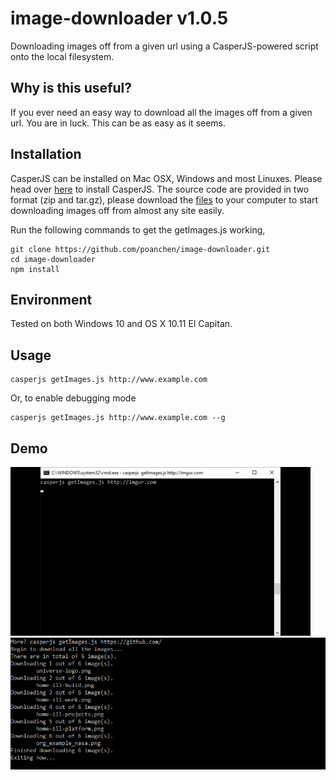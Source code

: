 # image-downloader v1.0.5
Downloading images off from a given url using a CasperJS-powered script onto the local filesystem.

## Why is this useful?

If you ever need an easy way to download all the images off from a given url. You are in luck. This can be as easy as it seems.

## Installation

CasperJS can be installed on Mac OSX, Windows and most Linuxes. Please head over [here](http://docs.casperjs.org/en/latest/installation.html) to install CasperJS. The source code are provided in two format (zip and tar.gz), please download the [files](https://github.com/poanchen/image-downloader/releases) to your computer to start downloading images off from almost any site easily.

Run the following commands to get the getImages.js working,

```
git clone https://github.com/poanchen/image-downloader.git
cd image-downloader
npm install
```

## Environment

Tested on both Windows 10 and OS X 10.11 El Capitan.

## Usage

```
casperjs getImages.js http://www.example.com
```

Or, to enable debugging mode

```
casperjs getImages.js http://www.example.com --g
```

## Demo

![Loading the first image](demo.gif)
![Loading the first image](demo.PNG)
